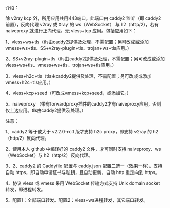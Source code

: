 介绍：

除 v2ray kcp 外，所用应用共用443端口。此端口由 caddy2 监听（即 caddy2 前置），反向代理 v2ray 或 Xray 的 ws（WebSocket） 与 h2（http/2），若有 naiveproxy 就进行正向代理。无 vless+tcp 应用。包括应用如下：
  
1、vless+ws+tls（tls由caddy2提供及处理，不需配置；另可改成或添加vmess+ws+tls、SS+v2ray-plugin+tls、trojan+ws+tls应用。）

2、SS+v2ray-plugin+tls（tls由caddy2提供及处理，不需配置；另可改成或添加vless+ws+tls、vmess+ws+tls、trojan+ws+tls应用。）

3、vless+h2c+tls（tls由caddy2提供及处理，不需配置；另可改成或添加vmess+h2c+tls应用。）

4、vless+kcp+seed（可改成vmess+kcp+seed，或添加它。）

5、naiveproxy （带有forwardproxy插件的caddy2才有naiveproxy应用，否则仅上边应用。tls由caddy2提供及处理。）

注意：

1、caddy2 等于或大于 v2.2.0-rc.1 版才支持 h2c proxy，即支持 v2ray 的 h2（http/2）反向代理。

2、使用本人 github 中编译好的 caddy2 文件，才可同时支持 naiveproxy、ws（WebSocket）与 h2（http/2）反向代理。

3、2、caddy2 的 Caddyfile 配置与 caddy.json 配置二选一（效果一样）。支持自动 https，即自动申请证书与私钥，且自动更新，自动 http 重定向到 https。

4、协议 vless 或 vmess 采用 WebSocket 传输方式支持 Unix domain socket 转发，即进程转发。

5、配置1：全部端口转发。配置2：vless+ws进程转发，其它端口转发。
